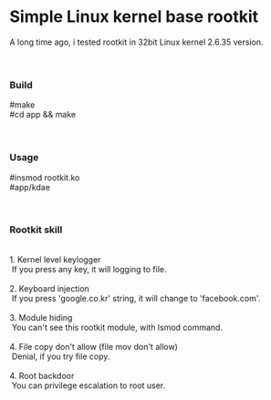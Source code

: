 # Simple Linux kernel base rootkit
A long time ago, i tested rootkit in 32bit Linux kernel 2.6.35 version.<br>
<br>
<br>
### Build<br>
&#35;make<br>
&#35;cd app && make<br>
<br>
<br>
### Usage<br>
&#35;insmod rootkit.ko<br>
&#35;app/kdae<br>
<br>
<br>
### Rootkit skill
<br>
1. Kernel level keylogger<br>
&nbsp;If you press any key, it will logging to file.<br>
<br>
2. Keyboard injection<br>
&nbsp;If you press 'google.co.kr' string, it will change to 'facebook.com'.<br>
<br>
3. Module hiding<br>
&nbsp;You can't see this rootkit module, with lsmod command.<br>
<br>
4. File copy don't allow (file mov don't allow)<br>
&nbsp;Denial, if you try file copy.<br>
<br>
4. Root backdoor<br>
&nbsp;You can privilege escalation to root user.<br>
